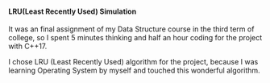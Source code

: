 #### LRU(Least Recently Used) Simulation

It was an final assignment of my Data Structure course in the third term of college, so I spent 5 minutes thinking and half an hour coding for the project with C++17.

I chose LRU (Least Recently Used) algorithm for the project, because I was learning Operating System by myself and touched this wonderful algorithm.























